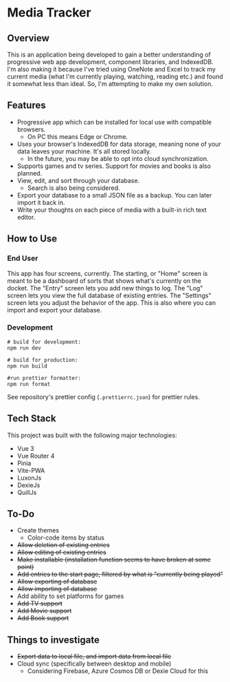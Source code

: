 # Media Tracker

## Overview

This is an application being developed to gain a better understanding of progressive web app development, component libraries, and IndexedDB. I'm also making it because I've tried using OneNote and Excel to track my current media (what I'm currently playing, watching, reading etc.) and found it somewhat less than ideal. So, I'm attempting to make my own solution.

## Features

* Progressive app which can be installed for local use with compatible browsers.
  * On PC this means Edge or Chrome.
* Uses your browser's IndexedDB for data storage, meaning none of your data leaves your machine. It's all stored locally.
  * In the future, you may be able to opt into cloud synchronization.
* Supports games and tv series. Support for movies and books is also planned.
* View, edit, and sort through your database.
  * Search is also being considered.
* Export your database to a small JSON file as a backup. You can later import it back in.
* Write your thoughts on each piece of media with a built-in rich text editor.

## How to Use

### End User

This app has four screens, currently. The starting, or "Home" screen is meant to be a dashboard of sorts that shows what's currently on the docket. The "Entry" screen lets you add new things to log. The "Log" screen lets you view the full database of existing entries. The "Settings" screen lets you adjust the behavior of the app. This is also where you can import and export your database.

### Development
```
# build for development:
npm run dev

# build for production:
npm run build

#run prettier formatter:
npm run format
```
See repository's prettier config (`.prettierrc.json`) for prettier rules.

## Tech Stack

This project was built with the following major technologies:

* Vue 3
* Vue Router 4
* Pinia
* Vite-PWA
* LuxonJs
* DexieJs
* QuillJs

## To-Do
* Create themes
  * Color-code items by status
* ~~Allow deletion of existing entries~~
* ~~Allow editing of existing entries~~
* ~~Make installable (installation function seems to have broken at some point)~~
* ~~Add entries to the start page, filtered by what is "currently being played"~~
* ~~Allow exporting of database~~
* ~~Allow importing of database~~
* Add ability to set platforms for games
* ~~Add TV support~~
* ~~Add Movie support~~
* ~~Add Book support~~

## Things to investigate

* ~~Export data to local file, and import data from local file~~
* Cloud sync (specifically between desktop and mobile)
  * Considering Firebase, Azure Cosmos DB or Dexie Cloud for this